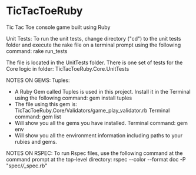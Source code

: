 # TicTacToeRuby
Tic Tac Toe console game built using Ruby

Unit Tests:
To run the unit tests, change directory ("cd") to the unit tests folder and execute the rake file on a terminal prompt using the following command: 
rake run_tests

The file is located in the UnitTests folder. There is one set of tests for the Core logic in
folder: TicTacToeRuby.Core.UnitTests

NOTES ON GEMS:
Tuples:
- A Ruby Gem called Tuples is used in this project. Install it in the Terminal using the following command:
gem install tuples
- The file using this gem is: TicTacToeRuby.Core/Validators/game_play_validator.rb
Terminal command: gem list
- Will show you all the gems you have installed.
Terminal command: gem env
- Will show you all the environment information including paths to your rubies and gems.


NOTES ON RSPEC:
To run Rspec files, use the following command at the command prompt at the top-level directory:
rspec --color --format doc -P "spec/*/*_spec.rb"

